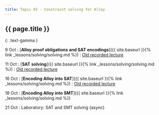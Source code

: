 ```yaml
---
title: Topic 03 - Constraint solving for Alloy
---
```


## {{ page.title }}
{: .text-gamma }

9 Oct
: [**Alloy proof obligations and SAT encodings**]({{ site.baseurl }}{% link _lessons/solving/solving.md %})
  : [Old recorded lecture](https://youtu.be/MpfoxTbg8_c)

11 Oct
: [**SAT solving**]({{ site.baseurl }}{% link _lessons/solving/solving.md %})
  : [Old recorded lecture](https://youtu.be/zGPQ_wQezYI)

16 Oct
: [**Encoding Alloy into SAT**]({{ site.baseurl }}{% link _lessons/solving/solving.md %})
  : [Old recorded lecture](https://youtu.be/tUDFI_TvrUs)

18 Oct
: [**Encoding Alloy into SMT**]({{ site.baseurl }}{% link _lessons/solving/solving.md %})

21 Oct
: Laboratory: SAT and SMT solving (async)
